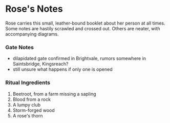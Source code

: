# Rose's Notes
Rose carries this small, leather-bound booklet about her person at all times. Some notes are hastily scrawled and crossed out. Others are neater, with accompanying diagrams.

### Gate Notes
- dilapidated gate confirmed in Brightvale, rumors somewhere in Saintsbridge, Kingsreach?
- still unsure what happens if only one is opened

### Ritual Ingredients
1. Beetroot, from a farm missing a sapling
2. Blood from a rock
3. A lumpy club
4. Storm-forged wood
5. A rose's thorn
